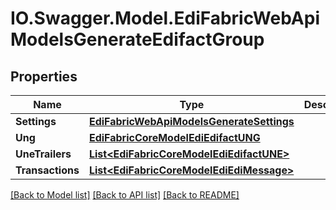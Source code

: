 # IO.Swagger.Model.EdiFabricWebApiModelsGenerateEdifactGroup
## Properties

Name | Type | Description | Notes
------------ | ------------- | ------------- | -------------
**Settings** | [**EdiFabricWebApiModelsGenerateSettings**](EdiFabricWebApiModelsGenerateSettings.md) |  | [optional] 
**Ung** | [**EdiFabricCoreModelEdiEdifactUNG**](EdiFabricCoreModelEdiEdifactUNG.md) |  | [optional] 
**UneTrailers** | [**List&lt;EdiFabricCoreModelEdiEdifactUNE&gt;**](EdiFabricCoreModelEdiEdifactUNE.md) |  | [optional] 
**Transactions** | [**List&lt;EdiFabricCoreModelEdiEdiMessage&gt;**](EdiFabricCoreModelEdiEdiMessage.md) |  | [optional] 

[[Back to Model list]](../README.md#documentation-for-models) [[Back to API list]](../README.md#documentation-for-api-endpoints) [[Back to README]](../README.md)

